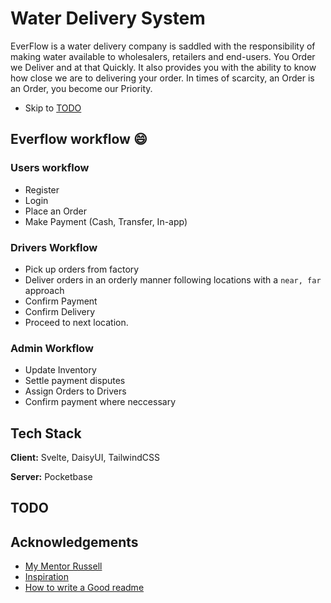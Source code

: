 
# Water Delivery System

EverFlow is a water delivery company is saddled with the responsibility of making water available to wholesalers, retailers and end-users. You Order we Deliver and at that Quickly.
It also provides you with the ability to know how close we are to delivering your order.
In times of scarcity, an Order is an Order, you become our Priority.

* Skip to [TODO](#todo)

## Everflow workflow 😄

### Users workflow

* Register
* Login
* Place an Order
* Make Payment (Cash, Transfer, In-app)

### Drivers Workflow

* Pick up orders from factory
* Deliver orders in an orderly manner following locations with a `near, far` approach
* Confirm Payment
* Confirm Delivery
* Proceed to next location.

### Admin Workflow

* Update Inventory
* Settle payment disputes
* Assign Orders to Drivers
* Confirm payment where neccessary

## Tech Stack

**Client:** Svelte, DaisyUI, TailwindCSS

**Server:** Pocketbase

## TODO

## Acknowledgements

* [My Mentor Russell](https://awesomeopensource.com/project/elangosundar/awesome-README-templates)
* [Inspiration](https://dribbble.com/shots/19546143-Paanee-Drinking-Water-Delivery-Web-Design/attachments/14674173?mode=media)
* [How to write a Good readme](https://readme.so/)
